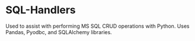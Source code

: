 # SQL-Handlers

Used to assist with performing MS SQL CRUD operations with Python. Uses Pandas, Pyodbc, and SQLAlchemy libraries.